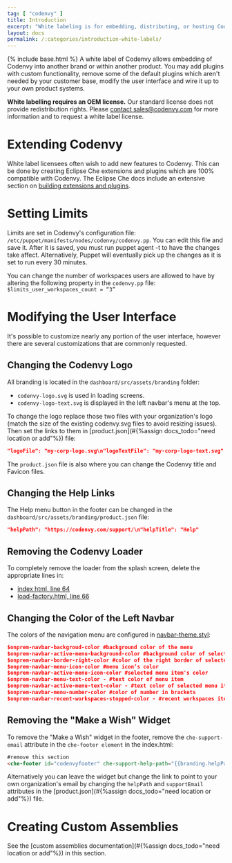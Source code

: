 ```yaml
---
tag: [ "codenvy" ]
title: Introduction
excerpt: "White labeling is for embedding, distributing, or hosting Codenvy as part of another brand."
layout: docs
permalink: /:categories/introduction-white-labels/
---
```

{% include base.html %}
A white label of Codenvy allows embedding of Codenvy into another brand or within another product. You may add plugins with custom functionality, remove some of the default plugins which aren't needed by your customer base, modify the user interface and wire it up to your own product systems.

**White labelling requires an OEM license.** Our standard license does not provide redistribution rights. Please [contact sales@codenvy.com](https://codenvy.com/contact/sales/) for more information and to request a white label license.

# Extending Codenvy 
White label licensees often wish to add new features to Codenvy. This can be done by creating Eclipse Che extensions and plugins which are 100% compatible with Codenvy. The Eclipse Che docs include an extensive section on [building extensions and plugins](https://eclipse-che.readme.io/docs/introduction-1).

# Setting Limits  
Limits are set in Codenvy's configuration file: `/etc/puppet/manifests/nodes/codenvy/codenvy.pp`. You can edit this file and save it. After it is saved, you must run puppet agent -t to have the changes take affect. Alternatively, Puppet will eventually pick up the changes as it is set to run every 30 minutes.

You can change the number of workspaces users are allowed to have by altering the following property in the `codenvy.pp` file:
`$limits_user_workspaces_count = “3”`

# Modifying the User Interface  
It's possible to customize nearly any portion of the user interface, however there are several customizations that are commonly requested.

## Changing the Codenvy Logo
All branding is located in the `dashboard/src/assets/branding` folder:
- `codenvy-logo.svg` is used in loading screens.
- `codenvy-logo-text.svg` is displayed in the left navbar's menu at the top.

To change the logo replace those two files with your organization's logo (match the size of the existing codenvy.svg files to avoid resizing issues). Then set the links to them in [product.json](#{%assign docs_todo="need location or add"%}) file:

```json  
"logoFile": "my-corp-logo.svg\n"logoTextFile": "my-corp-logo-text.svg"
```
The `product.json` file is also where you can change the Codenvy title and Favicon files.

## Changing the Help Links
The Help menu button in the footer can be changed in the `dashboard/src/assets/branding/product.json` file:

```json  
"helpPath": "https://codenvy.com/support/\n"helpTitle": "Help"
```

## Removing the Codenvy Loader
To completely remove the loader from the splash screen, delete the appropriate lines in:
- [index html, line 64](https://github.com/codenvy/codenvy/blob/master/dashboard/src/index.html#L64)
- [load-factory.html, line 66](https://github.com/codenvy/codenvy/blob/master/dashboard/src/app/factories/load-factory/load-factory.html#L66)

## Changing the Color of the Left Navbar
The colors of the navigation menu are configured in [navbar-theme.styl](https://github.com/codenvy/codenvy/blob/master/dashboard/src/app/navbar/navbar-theme.styl):
```json  
$onprem-navbar-backgroud-color #background color of the menu
$onprem-navbar-active-menu-background-color #background color of selected menu item
$onprem-navbar-border-right-color #color of the right border of selected item
$onprem-navbar-menu-icon-color #menu icon’s color
$onprem-navbar-active-menu-icon-color #selected menu item's color
$onprem-navbar-menu-text-color - #text color of menu item
$onprem-navbar-active-menu-text-color - #text color of selected menu item
$onprem-navbar-menu-number-color #color of number in brackets
$onprem-navbar-recent-workspaces-stopped-color - #recent workspaces items color in stopped state\
```

## Removing the "Make a Wish" Widget
To remove the "Make a Wish" widget in the footer, remove the `che-support-email` attribute in the `che-footer element` in the index.html:

```html  
#remove this section
<che-footer id="codenvyfooter" che-support-help-path="{{branding.helpPath}}" che-support-help-title="{{branding.helpTitle}}" che-support-email="{{branding.supportEmail}}" che-product-name="Codenvy" ng-show="waitingLoaded && !showIDE"></che-footer>
```
Alternatively you can leave the widget but change the link to point to your own organization's email by changing the `helpPath` and `supportEmail` attributes in the [product.json](#{%assign docs_todo="need location or add"%}) file.

# Creating Custom Assemblies  
See the [custom assemblies documentation](#{%assign docs_todo="need location or add"%}) in this section.
